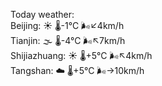 Today weather:  
Beijing: ☀️   🌡️-1°C 🌬️↙4km/h  
Tianjin: 🌫  🌡️-4°C 🌬️↖7km/h  
Shijiazhuang: ☀️   🌡️+5°C 🌬️↖4km/h  
Tangshan: ☁️   🌡️+5°C 🌬️→10km/h  

